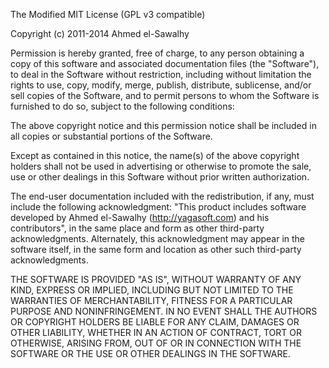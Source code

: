 The Modified MIT License (GPL v3 compatible)

Copyright (c) 2011-2014 Ahmed el-Sawalhy

Permission is hereby granted, free of charge, to any person obtaining a copy
of this software and associated documentation files (the "Software"), to deal
in the Software without restriction, including without limitation the rights
to use, copy, modify, merge, publish, distribute, sublicense, and/or sell
copies of the Software, and to permit persons to whom the Software is
furnished to do so, subject to the following conditions:

The above copyright notice and this permission notice shall be included in all
copies or substantial portions of the Software.

Except as contained in this notice, the name(s) of the above copyright
holders shall not be used in advertising or otherwise to promote the sale, use
or other dealings in this Software without prior written authorization.

The end-user documentation included with the redistribution, if any, must
include the following acknowledgment: "This product includes software developed
by Ahmed el-Sawalhy (http://yagasoft.com) and his contributors", in
the same place and form as other third-party acknowledgments. Alternately, this
acknowledgment may appear in the software itself, in the same form and location
as other such third-party acknowledgments.

THE SOFTWARE IS PROVIDED "AS IS", WITHOUT WARRANTY OF ANY KIND, EXPRESS OR
IMPLIED, INCLUDING BUT NOT LIMITED TO THE WARRANTIES OF MERCHANTABILITY,
FITNESS FOR A PARTICULAR PURPOSE AND NONINFRINGEMENT. IN NO EVENT SHALL THE
AUTHORS OR COPYRIGHT HOLDERS BE LIABLE FOR ANY CLAIM, DAMAGES OR OTHER
LIABILITY, WHETHER IN AN ACTION OF CONTRACT, TORT OR OTHERWISE, ARISING FROM,
OUT OF OR IN CONNECTION WITH THE SOFTWARE OR THE USE OR OTHER DEALINGS IN THE
SOFTWARE.
